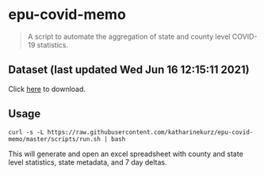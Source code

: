 # epu-covid-memo

> A script to automate the aggregation of state and county level COVID-19 statistics.

<!-- tmpl start -->

## Dataset (last updated Wed Jun 16 12:15:11 2021)

Click [here](https://covid-artifacts.s3.amazonaws.com/records/2021-6-16-121510-covid_artifact.xls) to download.

<!-- tmpl end -->

## Usage

```
curl -s -L https://raw.githubusercontent.com/katharinekurz/epu-covid-memo/master/scripts/run.sh | bash
```

This will generate and open an excel spreadsheet with county and state level statistics, state metadata, and 7 day deltas.